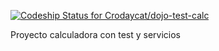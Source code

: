 [![Codeship Status for Crodaycat/dojo-test-calc](https://app.codeship.com/projects/c9844560-7f3c-0138-8231-66dd18fa865e/status?branch=master)](https://app.codeship.com/projects/397450)

Proyecto calculadora con test y servicios
